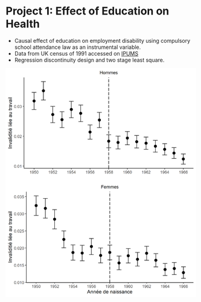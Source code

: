 
# Project 1: Effect of Education on Health

- Causal effect of education on employment disability using compulsory school attendance law as an instrumental variable.
- Data from UK census of 1991 accessed on [IPUMS](https://international.ipums.org/international/)
- Regression discontinuity design and two stage least square. 

![](https://github.com/TristanBisson/Tristan_Portfolio/blob/main/images/ghgf.png)

